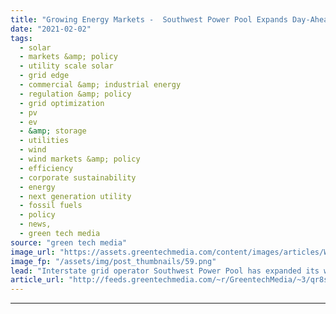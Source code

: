 ```yaml
---
title: "Growing Energy Markets -  Southwest Power Pool Expands Day-Ahead Trading to the West"
date: "2021-02-02"
tags: 
  - solar
  - markets &amp; policy
  - utility scale solar
  - grid edge
  - commercial &amp; industrial energy
  - regulation &amp; policy
  - grid optimization
  - pv
  - ev
  - &amp; storage
  - utilities
  - wind
  - wind markets &amp; policy
  - efficiency
  - corporate sustainability
  - energy
  - next generation utility
  - fossil fuels
  - policy
  - news,
  - green tech media
source: "green tech media"
image_url: "https://assets.greentechmedia.com/content/images/articles/Wind_Power_Transmission_XL.png"
image_fp: "/assets/img/post_thumbnails/59.png"
lead: "Interstate grid operator Southwest Power Pool has expanded its wholesale energy market, the latest step in a series of nationwide moves aimed at bringing more efficiency to parts of the country rich in renewable energy potential but lacking in the en ..."
article_url: "http://feeds.greentechmedia.com/~r/GreentechMedia/~3/qr8s3e6uR90/growing-energy-markets-southwest-power-pool-expands-day-ahead-trading-to-the-west"
---
```


---
